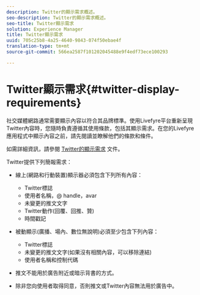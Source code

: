 ```yaml
---
description: Twitter的顯示需求概述。
seo-description: Twitter的顯示需求概述。
seo-title: Twitter顯示需求
solution: Experience Manager
title: Twitter顯示需求
uuid: 705c25b8-4a25-4640-9843-074f50ebae4f
translation-type: tm+mt
source-git-commit: 566ea2587f101202045488e9f4edf73ece100293

---
```



# Twitter顯示需求{#twitter-display-requirements}

社交媒體網路通常需要顯示內容以符合其品牌標準。使用Livefyre平台重新呈現Twitter內容時，您隨時負責遵循其使用條款，包括其顯示需求。在您的Livefyre應用程式中顯示內容之前，請先閱讀並瞭解他們的條款和條件。

如需詳細資訊，請參閱 [Twitter的顯示需求](https://about.twitter.com/company/display-requirements) 文件。

Twitter提供下列簡報需求：

* 線上(網路和行動裝置)顯示器必須包含下列所有內容：

   * Twitter標誌
   * 使用者名稱，@ handle，avar
   * 未變更的推文文字
   * Twitter動作(回覆、回推、贊)
   * 時間戳記

* 被動顯示(廣播、場內、數位無說明)必須至少包含下列內容：

   * Twitter標誌
   * 未變更的推文文字(如果沒有相關內容，可以移除連結)
   * 使用者名稱和控制代碼

* 推文不能用於廣告附近或暗示背書的方式。
* 除非您向使用者取得同意，否則推文或Twitter內容無法用於廣告中。
